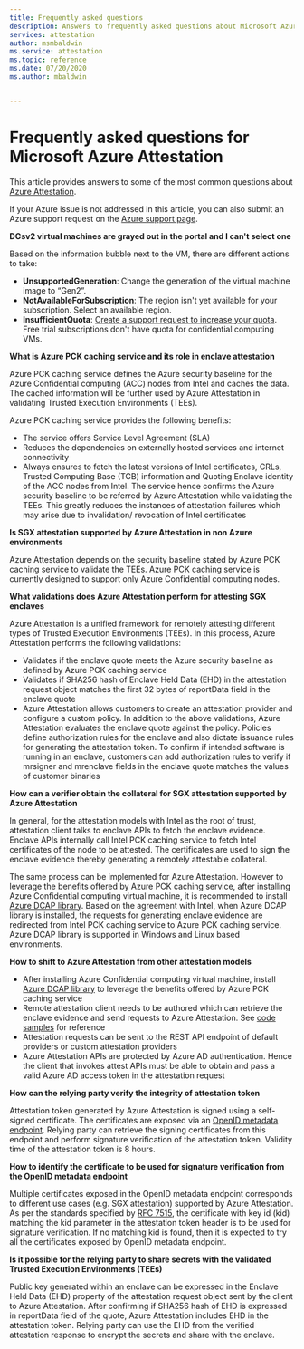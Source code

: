 ```yaml
---
title: Frequently asked questions
description: Answers to frequently asked questions about Microsoft Azure Attestation
services: attestation
author: msmbaldwin
ms.service: attestation
ms.topic: reference
ms.date: 07/20/2020
ms.author: mbaldwin


---
```


# Frequently asked questions for Microsoft Azure Attestation

This article provides answers to some of the most common questions about [Azure Attestation](overview.md).

If your Azure issue is not addressed in this article, you can also submit an Azure support request on the [Azure support page](https://azure.microsoft.com/support/options/).

**DCsv2 virtual machines are grayed out in the portal and I can't select one**

Based on the information bubble next to the VM, there are different actions to take:
   -	**UnsupportedGeneration**: Change the generation of the virtual machine image to “Gen2”.
   -	**NotAvailableForSubscription**: The region isn't yet available for your subscription. Select an available region.
   -	**InsufficientQuota**: [Create a support request to increase your quota](../azure-portal/supportability/per-vm-quota-requests.md). Free trial subscriptions don't have quota for confidential computing VMs. 

**What is Azure PCK caching service and its role in enclave attestation**

Azure PCK caching service defines the Azure security baseline for the Azure Confidential computing (ACC) nodes from Intel and caches the data. The cached information will be further used by Azure Attestation in validating Trusted Execution Environments (TEEs).  

Azure PCK caching service provides the following benefits: 
   - The service offers Service Level Agreement (SLA)  
   - Reduces the dependencies on externally hosted services and internet connectivity 
   - Always ensures to fetch the latest versions of Intel certificates, CRLs, Trusted Computing Base (TCB) information and Quoting Enclave identity of the ACC nodes from Intel.      The service hence confirms the Azure security baseline to be referred by Azure Attestation while validating the TEEs. This greatly reduces the instances of attestation          failures which may arise due to invalidation/ revocation of Intel certificates  

**Is SGX attestation supported by Azure Attestation in non Azure environments**

Azure Attestation depends on the security baseline stated by Azure PCK caching service to validate the TEEs. Azure PCK caching service is currently designed to support only Azure Confidential computing nodes. 

**What validations does Azure Attestation perform for attesting SGX enclaves**

Azure Attestation is a unified framework for remotely attesting different types of Trusted Execution Environments (TEEs). In this process, Azure Attestation performs the following validations: 

   - Validates if the enclave quote meets the Azure security baseline as defined by Azure PCK caching service 
   - Validates if SHA256 hash of Enclave Held Data (EHD) in the attestation request object matches the first 32 bytes of reportData field in the enclave quote 
   - Azure Attestation allows customers to create an attestation provider and configure a custom policy. In addition to the above validations, Azure Attestation evaluates the        enclave quote against the policy. Policies define authorization rules for the enclave and also dictate issuance rules for generating the attestation token. To confirm if        intended software is running in an enclave, customers can add authorization rules to verify if mrsigner and mrenclave fields in the enclave quote matches the values of          customer binaries

**How can a verifier obtain the collateral for SGX attestation supported by Azure Attestation**

In general, for the attestation models with Intel as the root of trust, attestation client talks to enclave APIs to fetch the enclave evidence. Enclave APIs internally call Intel PCK caching service to fetch Intel certificates of the node to be attested. The certificates are used to sign the enclave evidence thereby generating a remotely attestable collateral.  

The same process can be implemented for Azure Attestation. However to leverage the benefits offered by Azure PCK caching service,  after installing Azure Confidential computing virtual machine, it is recommended to install [Azure DCAP library](https://www.nuget.org/packages/Microsoft.Azure.DCAP). Based on the agreement with Intel, when Azure DCAP library is installed, the requests for generating enclave evidence are redirected from Intel PCK caching service to Azure PCK caching service. Azure DCAP library is supported in Windows and Linux based environments. 

**How to shift to Azure Attestation from other attestation models**

- After installing Azure Confidential computing virtual machine, install [Azure DCAP library](https://www.nuget.org/packages/Microsoft.Azure.DCAP)  to leverage the benefits offered by Azure PCK caching service 
- Remote attestation client needs to be authored which can retrieve the enclave evidence and send requests to Azure Attestation. See [code samples](/azure-samples/microsoft-azure-attestation/sample-code-for-intel-sgx-attestation-using-microsoft-azure-attestation/) for reference 
- Attestation requests can be sent to the REST API endpoint of default providers or custom attestation providers 
- Azure Attestation APIs are protected by Azure AD authentication. Hence the client that invokes attest APIs must be able to obtain and pass a valid Azure AD access token in the attestation request 

**How can the relying party verify the integrity of attestation token**

Attestation token generated by Azure Attestation is signed using a self-signed certificate. The certificates are exposed via an [OpenID metadata endpoint](/rest/api/attestation/metadataconfiguration/get). Relying party can retrieve the signing certificates from this endpoint and perform signature verification of the attestation token. Validity time of the attestation token is 8 hours. 

**How to identify the certificate to be used for signature verification from the OpenID metadata endpoint**

Multiple certificates exposed in the OpenID metadata endpoint corresponds to different use cases (e.g. SGX attestation) supported by Azure Attestation. As per the standards specified by [RFC 7515](https://tools.ietf.org/html/rfc7515), the certificate with key id (kid) matching the kid parameter in the attestation token header is to be used for signature verification. If no matching kid is found, then it is expected to try all the certificates exposed by OpenID metadata endpoint.

**Is it possible for the relying party to share secrets with the validated Trusted Execution Environments (TEEs)**

Public key generated within an enclave can be expressed in the Enclave Held Data (EHD) property of the attestation request object sent by the client to Azure Attestation. After confirming if SHA256 hash of EHD is expressed in reportData field of the quote, Azure Attestation includes EHD in the attestation token. Relying party can use the EHD from the verified attestation response to encrypt the secrets and share with the enclave. 

 
